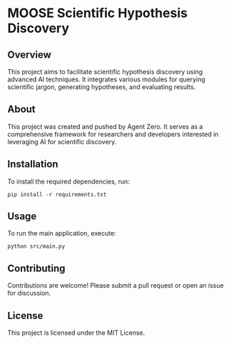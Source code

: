 # MOOSE Scientific Hypothesis Discovery

## Overview
This project aims to facilitate scientific hypothesis discovery using advanced AI techniques. It integrates various modules for querying scientific jargon, generating hypotheses, and evaluating results.

## About
This project was created and pushed by Agent Zero. It serves as a comprehensive framework for researchers and developers interested in leveraging AI for scientific discovery.

## Installation
To install the required dependencies, run:
```
pip install -r requirements.txt
```

## Usage
To run the main application, execute:
```
python src/main.py
```

## Contributing
Contributions are welcome! Please submit a pull request or open an issue for discussion.

## License
This project is licensed under the MIT License.
